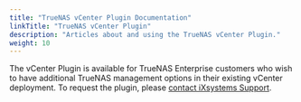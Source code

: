 ```yaml
---
title: "TrueNAS vCenter Plugin Documentation"
linkTitle: "TrueNAS vCenter Plugin"
description: "Articles about and using the TrueNAS vCenter Plugin."
weight: 10
---
```


The vCenter Plugin is available for TrueNAS Enterprise customers who wish to have additional TrueNAS management options in their existing vCenter deployment.
To request the plugin, please [contact iXsystems Support](/hub/initial-setup/support/#contacting-ixsystems-support).